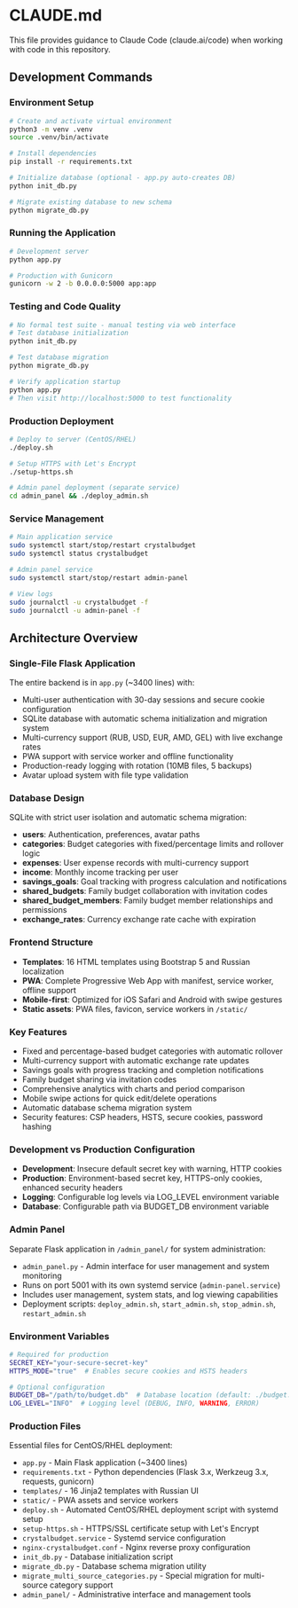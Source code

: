 # CLAUDE.md

This file provides guidance to Claude Code (claude.ai/code) when working with code in this repository.

## Development Commands

### Environment Setup
```bash
# Create and activate virtual environment
python3 -m venv .venv
source .venv/bin/activate

# Install dependencies
pip install -r requirements.txt

# Initialize database (optional - app.py auto-creates DB)
python init_db.py

# Migrate existing database to new schema
python migrate_db.py
```

### Running the Application
```bash
# Development server
python app.py

# Production with Gunicorn
gunicorn -w 2 -b 0.0.0.0:5000 app:app
```

### Testing and Code Quality
```bash
# No formal test suite - manual testing via web interface
# Test database initialization
python init_db.py

# Test database migration
python migrate_db.py

# Verify application startup
python app.py
# Then visit http://localhost:5000 to test functionality
```

### Production Deployment
```bash
# Deploy to server (CentOS/RHEL)
./deploy.sh

# Setup HTTPS with Let's Encrypt
./setup-https.sh

# Admin panel deployment (separate service)
cd admin_panel && ./deploy_admin.sh
```

### Service Management
```bash
# Main application service
sudo systemctl start/stop/restart crystalbudget
sudo systemctl status crystalbudget

# Admin panel service  
sudo systemctl start/stop/restart admin-panel

# View logs
sudo journalctl -u crystalbudget -f
sudo journalctl -u admin-panel -f
```

## Architecture Overview

### Single-File Flask Application
The entire backend is in `app.py` (~3400 lines) with:
- Multi-user authentication with 30-day sessions and secure cookie configuration
- SQLite database with automatic schema initialization and migration system
- Multi-currency support (RUB, USD, EUR, AMD, GEL) with live exchange rates
- PWA support with service worker and offline functionality
- Production-ready logging with rotation (10MB files, 5 backups)
- Avatar upload system with file type validation

### Database Design
SQLite with strict user isolation and automatic schema migration:
- **users**: Authentication, preferences, avatar paths
- **categories**: Budget categories with fixed/percentage limits and rollover logic
- **expenses**: User expense records with multi-currency support
- **income**: Monthly income tracking per user
- **savings_goals**: Goal tracking with progress calculation and notifications
- **shared_budgets**: Family budget collaboration with invitation codes
- **shared_budget_members**: Family budget member relationships and permissions
- **exchange_rates**: Currency exchange rate cache with expiration

### Frontend Structure
- **Templates**: 16 HTML templates using Bootstrap 5 and Russian localization
- **PWA**: Complete Progressive Web App with manifest, service worker, offline support
- **Mobile-first**: Optimized for iOS Safari and Android with swipe gestures
- **Static assets**: PWA files, favicon, service workers in `/static/`

### Key Features
- Fixed and percentage-based budget categories with automatic rollover
- Multi-currency support with automatic exchange rate updates
- Savings goals with progress tracking and completion notifications  
- Family budget sharing via invitation codes
- Comprehensive analytics with charts and period comparison
- Mobile swipe actions for quick edit/delete operations
- Automatic database schema migration system
- Security features: CSP headers, HSTS, secure cookies, password hashing

### Development vs Production Configuration
- **Development**: Insecure default secret key with warning, HTTP cookies
- **Production**: Environment-based secret key, HTTPS-only cookies, enhanced security headers
- **Logging**: Configurable log levels via LOG_LEVEL environment variable
- **Database**: Configurable path via BUDGET_DB environment variable

### Admin Panel
Separate Flask application in `/admin_panel/` for system administration:
- `admin_panel.py` - Admin interface for user management and system monitoring
- Runs on port 5001 with its own systemd service (`admin-panel.service`)
- Includes user management, system stats, and log viewing capabilities
- Deployment scripts: `deploy_admin.sh`, `start_admin.sh`, `stop_admin.sh`, `restart_admin.sh`

### Environment Variables
```bash
# Required for production
SECRET_KEY="your-secure-secret-key"
HTTPS_MODE="true"  # Enables secure cookies and HSTS headers

# Optional configuration  
BUDGET_DB="/path/to/budget.db"  # Database location (default: ./budget.db)
LOG_LEVEL="INFO"  # Logging level (DEBUG, INFO, WARNING, ERROR)
```

### Production Files
Essential files for CentOS/RHEL deployment:
- `app.py` - Main Flask application (~3400 lines)
- `requirements.txt` - Python dependencies (Flask 3.x, Werkzeug 3.x, requests, gunicorn)
- `templates/` - 16 Jinja2 templates with Russian UI
- `static/` - PWA assets and service workers
- `deploy.sh` - Automated CentOS/RHEL deployment script with systemd setup
- `setup-https.sh` - HTTPS/SSL certificate setup with Let's Encrypt
- `crystalbudget.service` - Systemd service configuration
- `nginx-crystalbudget.conf` - Nginx reverse proxy configuration
- `init_db.py` - Database initialization script
- `migrate_db.py` - Database schema migration utility
- `migrate_multi_source_categories.py` - Special migration for multi-source category support
- `admin_panel/` - Administrative interface and management tools